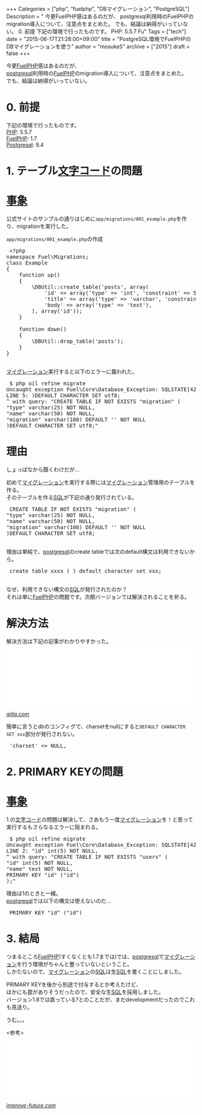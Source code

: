 +++
Categories = ["php", "fuelphp", "DBマイグレーション", "PostgreSQL"]
Description = " 今更FuelPHP感はあるのだが、 postgresql利用時のFuelPHPのmigration導入について、注意点をまとめた。 でも、結論は納得がいっていない。  0. 前提  下記の環境で行ったものです。 PHP: 5.5.7 Fu"
Tags = ["tech"]
date = "2015-06-17T21:28:00+09:00"
title = "PostgreSQL環境でFuelPHPのDBマイグレーションを使う"
author = "mosuke5"
archive = ["2015"]
draft = false
+++

<body>
<p>今更<a class="keyword" href="http://d.hatena.ne.jp/keyword/FuelPHP">FuelPHP</a>感はあるのだが、<br>
<a class="keyword" href="http://d.hatena.ne.jp/keyword/postgresql">postgresql</a>利用時の<a class="keyword" href="http://d.hatena.ne.jp/keyword/FuelPHP">FuelPHP</a>のmigration導入について、注意点をまとめた。<br>
でも、結論は納得がいっていない。</p>

<h1>0. 前提</h1>

<p>下記の環境で行ったものです。<br>
<a class="keyword" href="http://d.hatena.ne.jp/keyword/PHP">PHP</a>: 5.5.7<br>
<a class="keyword" href="http://d.hatena.ne.jp/keyword/FuelPHP">FuelPHP</a>: 1.7<br>
<a class="keyword" href="http://d.hatena.ne.jp/keyword/Postgresql">Postgresql</a>: 9.4</p>

<h1>1. テーブル<a class="keyword" href="http://d.hatena.ne.jp/keyword/%CA%B8%BB%FA%A5%B3%A1%BC%A5%C9">文字コード</a>の問題</h1>

<h1><a class="keyword" href="http://d.hatena.ne.jp/keyword/%BB%F6%BE%DD">事象</a></h1>

<p>公式サイトのサンプルの通りはじめに<code>app/migrations/001_example.php</code>を作り、migrationを実行した。</p>

<p><code>app/migrations/001_example.php</code>の作成</p>

<pre class="code lang-php" data-lang="php" data-unlink> &lt;?php
namespace Fuel\Migrations;
class Example
{
    function up()
    {
        \DBUtil::create_table('posts', array(
            'id' =&gt; array('type' =&gt; 'int', 'constraint' =&gt; 5),
            'title' =&gt; array('type' =&gt; 'varchar', 'constraint' =&gt; 100),
            'body' =&gt; array('type' =&gt; 'text'),
        ), array('id'));
    }
    
    function down()
    {
        \DBUtil::drop_table('posts');
    }
}
 </pre>


<p><a class="keyword" href="http://d.hatena.ne.jp/keyword/%A5%DE%A5%A4%A5%B0%A5%EC%A1%BC%A5%B7%A5%E7%A5%F3">マイグレーション</a>実行すると以下のエラーに襲われた。</p>

<pre class="code" data-lang="" data-unlink> $ php oil refine migrate
Uncaught exception Fuel\Core\Database_Exception: SQLSTATE[42601]: Syntax error: 7 ERROR: syntax error at or near "DEFAULT"
LINE 5: )DEFAULT CHARACTER SET utf8;
^ with query: "CREATE TABLE IF NOT EXISTS "migration" (
"type" varchar(25) NOT NULL,
"name" varchar(50) NOT NULL,
"migration" varchar(100) DEFAULT '' NOT NULL
)DEFAULT CHARACTER SET utf8;" </pre>


<h1>理由</h1>

<p>しょっぱなから躓くわけだが…</p>

<p>初めて<a class="keyword" href="http://d.hatena.ne.jp/keyword/%A5%DE%A5%A4%A5%B0%A5%EC%A1%BC%A5%B7%A5%E7%A5%F3">マイグレーション</a>を実行する際には<a class="keyword" href="http://d.hatena.ne.jp/keyword/%A5%DE%A5%A4%A5%B0%A5%EC%A1%BC%A5%B7%A5%E7%A5%F3">マイグレーション</a>管理用のテーブルを作る。<br>
そのテーブルを作る<a class="keyword" href="http://d.hatena.ne.jp/keyword/SQL">SQL</a>が下記の通り発行されている。</p>

<pre class="code lang-sql" data-lang="sql" data-unlink> CREATE TABLE IF NOT EXISTS "migration" (
"type" varchar(25) NOT NULL,
"name" varchar(50) NOT NULL,
"migration" varchar(100) DEFAULT '' NOT NULL
)DEFAULT CHARACTER SET utf8;
 </pre>


<p>理由は単純で、<a class="keyword" href="http://d.hatena.ne.jp/keyword/postgresql">postgresql</a>のcreate tableでは次のdefault構文は利用できないから。</p>

<pre class="code lang-sql" data-lang="sql" data-unlink> create table xxxx ( ) default character set xxx;
 </pre>


<p>なぜ、利用できない構文の<a class="keyword" href="http://d.hatena.ne.jp/keyword/SQL">SQL</a>が発行されたのか？<br>
それは単に<a class="keyword" href="http://d.hatena.ne.jp/keyword/FuelPHP">FuelPHP</a>の問題です。次期バージョンでは解決されることを祈る。</p>

<h1>解決方法</h1>

<p>解決方法は下記の記事がわかりやすかった。
<iframe src="//hatenablog-parts.com/embed?url=http%3A%2F%2Fqiita.com%2Fhirobow%2Fitems%2F8c2c379b33f0040480b7" title="FuelPHP で PDOによるPostgreSQL接続の罠 - Qiita" class="embed-card embed-webcard" scrolling="no" frameborder="0" style="display: block; width: 100%; height: 155px; max-width: 500px; margin: 10px 0px;"><a href="http://qiita.com/hirobow/items/8c2c379b33f0040480b7">FuelPHP で PDOによるPostgreSQL接続の罠 - Qiita</a></iframe><cite class="hatena-citation"><a href="http://qiita.com/hirobow/items/8c2c379b33f0040480b7">qiita.com</a></cite></p>

<p>簡単に言うとdbのコンフィグで、charsetをnullにすると<code>DEFAULT CHARACTER SET xxx</code>部分が発行されない。</p>

<pre class="code" data-lang="" data-unlink> 'charset' =&gt; NULL, </pre>


<h1>2. PRIMARY KEYの問題</h1>

<h1><a class="keyword" href="http://d.hatena.ne.jp/keyword/%BB%F6%BE%DD">事象</a></h1>

<p>1.の<a class="keyword" href="http://d.hatena.ne.jp/keyword/%CA%B8%BB%FA%A5%B3%A1%BC%A5%C9">文字コード</a>の問題は解決して、さあもう一度<a class="keyword" href="http://d.hatena.ne.jp/keyword/%A5%DE%A5%A4%A5%B0%A5%EC%A1%BC%A5%B7%A5%E7%A5%F3">マイグレーション</a>を！と思って実行するもさらなるエラーに阻まれる。</p>

<pre class="code" data-lang="" data-unlink> $ php oil refine migrate
Uncaught exception Fuel\Core\Database_Exception: SQLSTATE[42601]: Syntax error: 7 ERROR: syntax error at or near "("
LINE 2: "id" int(5) NOT NULL,
^ with query: "CREATE TABLE IF NOT EXISTS "users" (
"id" int(5) NOT NULL,
"name" text NOT NULL,
PRIMARY KEY "id" ("id")
);" </pre>


<p>理由は1のときと一緒。<br>
<a class="keyword" href="http://d.hatena.ne.jp/keyword/postgresql">postgresql</a>では以下の構文は使えないのだ…</p>

<pre class="code" data-lang="" data-unlink> PRIMARY KEY "id" ("id") </pre>


<h1>3. 結局</h1>

<p>つまるところ<a class="keyword" href="http://d.hatena.ne.jp/keyword/FuelPHP">FuelPHP</a>(すくなくとも1.7までは)では、<a class="keyword" href="http://d.hatena.ne.jp/keyword/postgresql">postgresql</a>で<a class="keyword" href="http://d.hatena.ne.jp/keyword/%A5%DE%A5%A4%A5%B0%A5%EC%A1%BC%A5%B7%A5%E7%A5%F3">マイグレーション</a>を行う環境がちゃんと整っていないということ。<br>
しかたないので、<a class="keyword" href="http://d.hatena.ne.jp/keyword/%A5%DE%A5%A4%A5%B0%A5%EC%A1%BC%A5%B7%A5%E7%A5%F3">マイグレーション</a>の<a class="keyword" href="http://d.hatena.ne.jp/keyword/SQL">SQL</a>は生<a class="keyword" href="http://d.hatena.ne.jp/keyword/SQL">SQL</a>を書くことにしました。</p>

<p>PRIMARY KEYを後から別途で付与するとか考えたけど、<br>
ほかにも罠がありそうだったので、安全な生<a class="keyword" href="http://d.hatena.ne.jp/keyword/SQL">SQL</a>を採用しました。<br>
バージョン1.8では直っている?とのことだが、まだdevelopmentだったのでこれも見送り。</p>

<p>うむ。。。</p>

<p>&lt;参考&gt;
<iframe src="//hatenablog-parts.com/embed?url=http%3A%2F%2Fimprove-future.com%2Favailable-dbms-in-fuelphp.html" title="FuelPHP で使用可能なデータベース" class="embed-card embed-webcard" scrolling="no" frameborder="0" style="display: block; width: 100%; height: 155px; max-width: 500px; margin: 10px 0px;"><a href="http://improve-future.com/available-dbms-in-fuelphp.html">FuelPHP で使用可能なデータベース</a></iframe><cite class="hatena-citation"><a href="http://improve-future.com/available-dbms-in-fuelphp.html">improve-future.com</a></cite></p>
</body>
